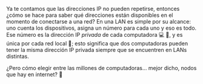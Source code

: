 Ya te contamos que las direcciones IP no pueden repetirse, entonces ¿cómo se hace para saber qué direcciones están disponibles en el momento de conectarse a una red? En una LAN es simple por su alcance: uno cuenta los dispositivos, asigna un número para cada uno y eso es todo. Ese número es la dirección IP _privada_ de cada computadora :computer: :iphone:, y es única por cada red local :house_with_garden:; esto significa que dos computadoras pueden tener la misma dirección IP privada siempre que se encuentren en LANs distintas.

¿Pero cómo elegir entre las millones de computadoras... mejor dicho, nodos que hay en internet? :thought_balloon:
